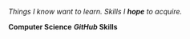 *Things I know want to learn.*
_Skills I **hope** to acquire._

**Computer Science**
__*GitHub* Skills__

